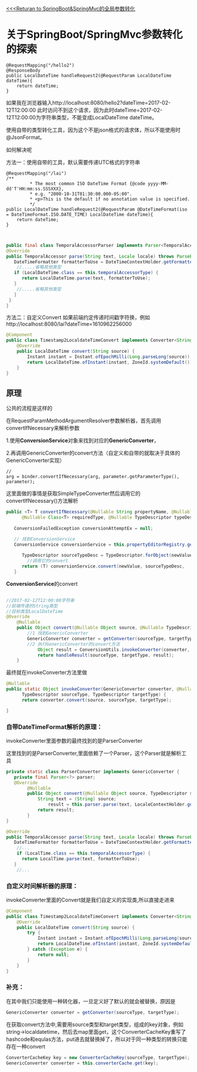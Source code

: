[<<<Returan to SpringBoot&SpringMvc的全局参数转化](SpringBoot&SpringMvc的全局参数转化.md)
# 关于SpringBoot/SpringMvc参数转化的探索

```
@RequestMapping("/hello2")
@ResponseBody
public LocalDateTime handleRequest2(@RequestParam LocalDateTime dateTime){
    return dateTime;
}
```

如果我在浏览器输入http://localhost:8080/hello2?dateTime=2017-02-12T12:00:00
此时访问不到这个请求，因为此时dateTime=2017-02-12T12:00:00为字符串类型，不能变成LocalDateTime dateTime。

使用自带的类型转化工具，因为这个不是json格式的请求体，所以不能使用时@JsonFormat。

如何解决呢

方法一：使用自带的工具，默认需要传递UTC格式的字符串

```
@RequestMapping("/lai")
/**
		 * The most common ISO DateTime Format {@code yyyy-MM-dd'T'HH:mm:ss.SSSXXX},
		 * e.g. "2000-10-31T01:30:00.000-05:00".
		 * <p>This is the default if no annotation value is specified.
		 */
public LocalDateTime handleRequest2(@RequestParam @DateTimeFormat(iso = DateTimeFormat.ISO.DATE_TIME) LocalDateTime dateTime){
    return dateTime;
}
```



```java


public final class TemporalAccessorParser implements Parser<TemporalAccessor> {
@Override
public TemporalAccessor parse(String text, Locale locale) throws ParseException {
   DateTimeFormatter formatterToUse = DateTimeContextHolder.getFormatter(this.formatter, locale);
	//.....省略其他类型
   if (LocalDateTime.class == this.temporalAccessorType) {
      return LocalDateTime.parse(text, formatterToUse);
   }
    //.....省略其他类型
   }
 }
}
```



方法二：自定义Convert
如果前端约定传递时间戳字符换，例如http://localhost:8080/lai?dateTime=1610962256000

```java
@Component
public class Timestamp2LocaldateTimeConvert implements Converter<String, LocalDateTime> {
    @Override
    public LocalDateTime convert(String source) {
        Instant instant = Instant.ofEpochMilli(Long.parseLong(source));
        return LocalDateTime.ofInstant(instant, ZoneId.systemDefault());
    }
}
```

## 原理

公共的流程是这样的

在RequestParamMethodArgumentResolver参数解析器，首先调用convertIfNecessary来解析参数

1.使用**ConversionService**对象来找到对应的**GenericConverter**，

2.再调用GenericConverter的convert方法（自定义和自带的就取决于具体的GenericConverter实现）

```
//
arg = binder.convertIfNecessary(arg, parameter.getParameterType(), parameter);
```

这里面做的事情是获取SimpleTypeConverter然后调用它的convertIfNecessary()方法解析

```java
public <T> T convertIfNecessary(@Nullable String propertyName, @Nullable Object oldValue, @Nullable Object newValue,
      @Nullable Class<T> requiredType, @Nullable TypeDescriptor typeDescriptor) throws IllegalArgumentException {
	
   ConversionFailedException conversionAttemptEx = null;

   // 找到ConversionService
   ConversionService conversionService = this.propertyEditorRegistry.getConversionService();
  	
      TypeDescriptor sourceTypeDesc = TypeDescriptor.forObject(newValue);
     	//调用它的convert
      return (T) conversionService.convert(newValue, sourceTypeDesc, 
   }
```

**ConversionService**的convert

```java
      
//2017-02-12T12:00:00字符串
//前端传递的String类型
//目标类型LocalDateTime
@Override
	@Nullable
	public Object convert(@Nullable Object source, @Nullable TypeDescriptor sourceType, TypeDescriptor targetType) {
		//1 找到GenericConverter
		GenericConverter converter = getConverter(sourceType, targetType);
		//2 执行GenericConverter的convert方法
			Object result = ConversionUtils.invokeConverter(converter, source, sourceType, targetType);
			return handleResult(sourceType, targetType, result);
	}
```

最终就在invokeConverter方法里做

```java
@Nullable
public static Object invokeConverter(GenericConverter converter, @Nullable Object source,
      TypeDescriptor sourceType, TypeDescriptor targetType) {
      return converter.convert(source, sourceType, targetType);

}
```

### 自带DateTimeFormat解析的原理：

invokeConverter里面参数的最终找到的是ParserConverter

这里找到的是ParserConverter,里面依赖了一个Parser，这个Parser就是解析工具

```java
private static class ParserConverter implements GenericConverter {
   private final Parser<?> parser;
   @Override
		@Nullable
		public Object convert(@Nullable Object source, TypeDescriptor sourceType, TypeDescriptor targetType) {
			String text = (String) source;
				result = this.parser.parse(text, LocaleContextHolder.getLocale());
			return result;
		}
}

```

```java
@Override
public TemporalAccessor parse(String text, Locale locale) throws ParseException {
   DateTimeFormatter formatterToUse = DateTimeContextHolder.getFormatter(this.formatter, locale);
    //...
    if (LocalTime.class == this.temporalAccessorType) {
      return LocalTime.parse(text, formatterToUse);
   }
    //...
```

### 自定义时间解析器的原理：

invokeConverter里面的Convert就是我们自定义的实现类,所以直接走进来

```java
@Component
public class Timestamp2LocaldateTimeConvert implements Converter<String, LocalDateTime> {
    @Override
    public LocalDateTime convert(String source) {
        try {
            Instant instant = Instant.ofEpochMilli(Long.parseLong(source));
            return LocalDateTime.ofInstant(instant, ZoneId.systemDefault());
        } catch (Exception e) {
            return null;
        }
    }
}
```

### 补充：

在其中我们只能使用一种转化器，一旦定义好了默认的就会被替换，原因是

```java
GenericConverter converter = getConverter(sourceType, targetType);
```

在获取convert方法中,需要用source类型和target类型，组成的key对象，例如string->localdatetime，然后去map里面get，这个ConverterCacheKey重写了hashcode和equlas方法，put进去就替换掉了，所以对于同一种类型的转换只能存在一种convert

```java
ConverterCacheKey key = new ConverterCacheKey(sourceType, targetType);
GenericConverter converter = this.converterCache.get(key);
```
